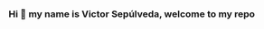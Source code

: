 ### Hi 👋 my name is Victor Sepúlveda, welcome to my repo

<!--
**victorse123/victorse123** is a ✨ _special_ ✨ repository because its `README.md` (this file) appears on your GitHub profile.

Here are some ideas to get you started:
💬 Sobre mí... Soy una persona apasionada por la innovacion, la tecnologia y las buenas practicas; convencido que una mente bien usada puede generar grandes ideas y grandes cambios. Se manejar la presion y me adapto muy facil a los cambios.

🖥️ Actualmente trabajo en unos proyectos para poder presentarselos.
📫 ¿Donde puedes contactarme? victorseva123@gmail.com



![image](https://github.com/victorse123/victorse123/assets/121969536/dea1f3c4-7a4a-4ede-85fa-1541e7891541)
